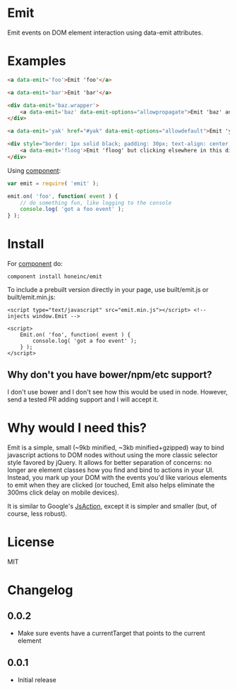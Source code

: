 # Emit

Emit events on DOM element interaction using data-emit attributes.

# Examples

```html
<a data-emit='foo'>Emit 'foo'</a>

<a data-emit='bar'>Emit 'bar'</a>

<div data-emit='baz.wrapper'>
    <a data-emit='baz' data-emit-options="allowpropagate">Emit 'baz' and, due to propagation, 'baz.wrapper'.</a>
</div>

<a data-emit='yak' href="#yak" data-emit-options="allowdefault">Emit 'yak' and allow default navigation to #yak.</a>

<div style="border: 1px solid black; padding: 30px; text-align: center;" data-emit=""> <!-- catch click/touch event -->
    <a data-emit='floog'>Emit 'floog' but clicking elsewhere in this div should *not* produce an 'unhandled' event.</a>
</div>

```

Using [component](http://component.io):

```javascript
var emit = require( 'emit' );

emit.on( 'foo', function( event ) {
    // do something fun, like logging to the console
    console.log( 'got a foo event' );
} );
```

# Install

For [component](http://component.io) do:

```
component install honeinc/emit
```

To include a prebuilt version directly in your page, use built/emit.js or built/emit.min.js:

```
<script type="text/javascript" src="emit.min.js"></script> <!-- injects window.Emit -->

<script>
    Emit.on( 'foo', function( event ) {
        console.log( 'got a foo event' );
    } );
</script>

```

## Why don't you have bower/npm/etc support?

I don't use bower and I don't see how this would be used in node. However, send a tested PR adding support and I
will accept it.

# Why would I need this?

Emit is a simple, small (~9kb minified, ~3kb minified+gzipped) way to bind javascript actions to DOM nodes without
using the more classic selector style favored by jQuery. It allows for better separation of concerns: no longer
are element classes how you find and bind to actions in your UI. Instead, you mark up your DOM with the events
you'd like various elements to emit when they are clicked (or touched, Emit also helps eliminate the 300ms click
delay on mobile devices).

It is similar to Google's [JsAction](https://github.com/google/jsaction), except it is simpler and smaller (but, of
course, less robust).

# License

MIT

# Changelog
0.0.2
-----
* Make sure events have a currentTarget that points to the current element

0.0.1
-----
* Initial release
